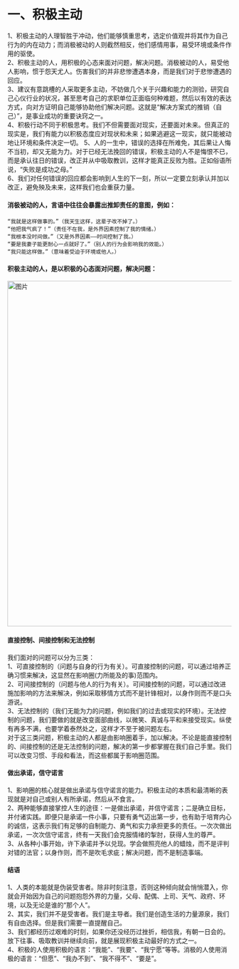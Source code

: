 # 一、积极主动
1、积极主动的人理智胜于冲动，他们能够慎重思考，选定价值观并将其作为自己行为的内在动力；而消极被动的人则截然相反，他们感情用事，易受环境或条件作用的驱使。  
2、积极主动的人，用积极的心态来面对问题，解决问题。消极被动的人，易受他人影响，惯于怨天尤人。伤害我们的并非悲惨遭遇本身，而是我们对于悲惨遭遇的回应。  
3、建议有意跳槽的人采取更多主动，不妨做几个关于兴趣和能力的测验，研究自己心仪行业的状况，甚至思考自己的求职单位正面临何种难题，然后以有效的表达方式，向对方证明自己能够协助他们解决问题。这就是“解决方案式的推销（自己）”，是事业成功的重要诀窍之一。  
4、积极行动不同于积极思考。我们不但需要面对现实，还要面对未来。但真正的现实是，我们有能力以积极态度应对现状和未来；如果逃避这一现实，就只能被动地让环境和条件决定一切。
5、人的一生中，错误的选择在所难免，其后果让人悔不当初，却又无能为力。对于已经无法挽回的错误，积极主动的人不是悔恨不已，而是承认往日的错误，改正并从中吸取教训，这样才能真正反败为胜。正如俗语所说，“失败是成功之母。”  
6、我们对任何错误的回应都会影响到人生的下一刻，所以一定要立刻承认并加以改正，避免殃及未来，这样我们也会重获力量。


#### 消极被动的人，言语中往往会暴露出推卸责任的意图，例如：
```
“我就是这样做事的。”（我天生这样，这辈子改不掉了。）
“他把我气疯了！”（责任不在我，是外界因素控制了我的情绪。）
“我根本没时间做。”（又是外界因素——时间控制了我。）
“要是我妻子能更耐心一点就好了。”（别人的行为会影响我的效能。）
“我只能这样做。”（意味着受迫于环境或他人。）
```

#### 积极主动的人，是以积极的心态面对问题，解决问题：
<img width="776" alt="图片" src="https://user-images.githubusercontent.com/20528768/138101137-04f786a0-558d-4e41-ace3-adb00bdcaf9d.png">

#### 直接控制、间接控制和无法控制
我们面对的问题可以分为三类：  
1、可直接控制的（问题与自身的行为有关）。可直接控制的问题，可以通过培养正确习惯来解决，这显然在影响圈(力所能及的事)范围内。  
2、可间接控制的（问题与他人的行为有关）。可间接控制的问题，可以通过改进施加影响的方法来解决，例如采取移情方式而不是针锋相对，以身作则而不是口头游说。  
3、无法控制的（我们无能为力的问题，例如我们的过去或现实的环境）。无法控制的问题，我们要做的就是改变面部曲线，以微笑、真诚与平和来接受现实。纵使有再多不满，也要学着泰然处之，这样才不至于被问题左右。  
对于这三类问题，积极主动的人都是由影响圈着手，加以解决。不论是能直接控制的、间接控制的还是无法控制的问题，解决的第一步都掌握在我们自己手里。我们可以改变习惯、手段和看法，而这些都属于影响圈范围。  

#### 做出承诺，信守诺言
1、影响圈的核心就是做出承诺与信守诺言的能力。积极主动的本质和最清晰的表现就是对自己或别人有所承诺，然后从不食言。  
2、两种能够直接掌控人生的途径：一是做出承诺，并信守诺言；二是确立目标，并付诸实践。即便只是承诺一件小事，只要有勇气迈出第一步，也有助于培育内心的诚信，这表示我们有足够的自制能力、勇气和实力承担更多的责任。一次次做出承诺，一次次信守诺言，终有一天我们会克服情绪的掣肘，获得人生的尊严。  
3、从各种小事开始，许下承诺并予以兑现。学会做照亮他人的蜡烛，而不是评判对错的法官；以身作则，而不是吹毛求疵；解决问题，而不是制造事端。  

#### 结语
1、人类的本能就是伪装受害者。除非时刻注意，否则这种倾向就会悄悄潜入，你就会开始因为自己的问题抱怨外界的力量，父母、配偶、上司、天气、政府、环境，以及无论是谁的“那个人”。  
2、其实，我们并不是受害者。我们是主导者。我们是创造生活的力量源泉，我们有自由选择。但是我们需要一直提醒自己。  
3、我们都经历过艰难的时刻，如果你还没经历过挫折，相信我，有朝一日会的。放下往事、吸取教训并继续向前，就是展现积极主动最好的方式之一。  
4、积极的人使用积极的语言：“我能”、“我要”、“我宁愿”等等。消极的人使用消极的语言：“但愿”、“我办不到”、“我不得不”、“要是”。
